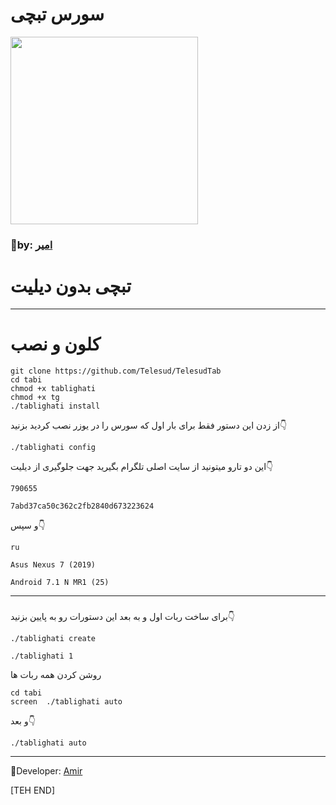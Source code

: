 # **سورس تبچی** #

<div align="New Tabchi"><a href="https://t.me/Telesud"><img src="http://s6.picofile.com/file/8376839976/IMG_20190925_222746_317.jpg" width="300"></a></div>

### 🤠by: [امیر](https://t.me/amir_sezar)

# تبچی بدون دیلیت
---------------------------------
# کلون و نصب
```
git clone https://github.com/Telesud/TelesudTab
cd tabi
chmod +x tablighati
chmod +x tg
./tablighati install
```

از زدن این دستور فقط برای بار اول که سورس را در یوزر نصب کردید بزنید👇
```
./tablighati config
```

این دو تارو میتونید از سایت اصلی تلگرام بگیرید جهت جلوگیری از دیلیت👇
```
790655

7abd37ca50c362c2fb2840d673223624
```

و سپس👇
```
ru

Asus Nexus 7 (2019)

Android 7.1 N MR1 (25)
```
-------------------
###

برای ساخت ربات اول و به بعد این دستورات رو به پایین بزنید👇
```
./tablighati create

./tablighati 1
```
 روشن کردن همه ربات ها
```
cd tabi
screen  ./tablighati auto
```
و بعد👇
```
./tablighati auto
```
-------------------
🚪Developer: [Amir](https://t.me/amir_sezar)

[TEH END]
